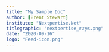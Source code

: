 ```yaml
---
title: "My Sample Doc"
author: [Brent Stewart]
institute: "Nextpertise.Net"
titlegraphic: "nextpertise_rays.png"
date: "2020-09-16"
logo: "Feed-icon.png"
---
```

